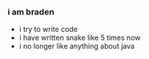 ### i am braden

 - i try to write code
 - i have written snake like 5 times now
 - i no longer like anything about java
